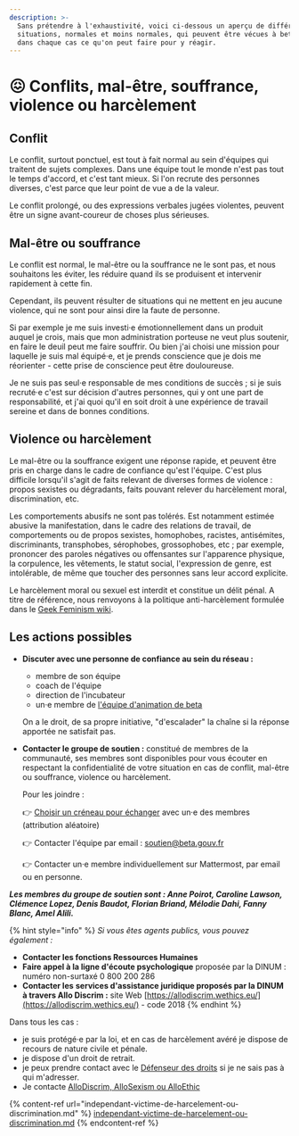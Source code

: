 ```yaml
---
description: >-
  Sans prétendre à l'exhaustivité, voici ci-dessous un aperçu de différentes
  situations, normales et moins normales, qui peuvent être vécues à beta, et
  dans chaque cas ce qu'on peut faire pour y réagir.
---
```


# 😖 Conflits, mal-être, souffrance, violence ou harcèlement

## Conflit

Le conflit, surtout ponctuel, est tout à fait normal au sein d'équipes qui traitent de sujets complexes. Dans une équipe tout le monde n'est pas tout le temps d'accord, et c'est tant mieux. Si l'on recrute des personnes diverses, c'est parce que leur point de vue a de la valeur.

Le conflit prolongé, ou des expressions verbales jugées violentes, peuvent être un signe avant-coureur de choses plus sérieuses.&#x20;

## Mal-être ou souffrance

Le conflit est normal, le mal-être ou la souffrance ne le sont pas, et nous souhaitons les éviter, les réduire quand ils se produisent et intervenir rapidement à cette fin.

Cependant, ils peuvent résulter de situations qui ne mettent en jeu aucune violence, qui ne sont pour ainsi dire la faute de personne.

Si par exemple je me suis investi·e émotionnellement dans un produit auquel je crois, mais que mon administration porteuse ne veut plus soutenir, en faire le deuil peut me faire souffrir. Ou bien j'ai choisi une mission pour laquelle je suis mal équipé·e, et je prends conscience que je dois me réorienter - cette prise de conscience peut être douloureuse.

Je ne suis pas seul·e responsable de mes conditions de succès ; si je suis recruté·e c'est sur décision d'autres personnes, qui y ont une part de responsabilité, et j'ai quoi qu'il en soit droit à une expérience de travail sereine et dans de bonnes conditions.

## Violence ou harcèlement

Le mal-être ou la souffrance exigent une réponse rapide, et peuvent être pris en charge dans le cadre de confiance qu'est l'équipe. C'est plus difficile lorsqu'il s'agit de faits relevant de diverses formes de violence : propos sexistes ou dégradants, faits pouvant relever du harcèlement moral, discrimination, etc.

Les comportements abusifs ne sont pas tolérés. Est notamment estimée abusive la manifestation, dans le cadre des relations de travail, de comportements ou de propos sexistes, homophobes, racistes, antisémites, discriminants, transphobes, sérophobes, grossophobes, etc ; par exemple, prononcer des paroles négatives ou offensantes sur l'apparence physique, la corpulence, les vêtements, le statut social, l'expression de genre, est intolérable, de même que toucher des personnes sans leur accord explicite.

Le harcèlement moral ou sexuel est interdit et constitue un délit pénal. A titre de référence, nous renvoyons à la politique anti-harcèlement formulée dans le [Geek Feminism wiki](https://geekfeminism.wikia.org/wiki/Conference\_anti-harassment/Policy).

## Les actions possibles

*   **Discuter avec une personne de confiance au sein du réseau :**

    * membre de son équipe
    * coach de l'équipe
    * direction de l'incubateur
    * un·e membre de [l'équipe d'animation de beta](../../../decouvrir-les-guides-des-autres-incubateurs/incubateur-de-la-dinum/lequipe-danimation-beta.gouv.fr.md)

    On a le droit, de sa propre initiative, "d'escalader" la chaîne si la réponse apportée ne satisfait pas.
*   **Contacter le groupe de soutien :** constitué de membres de la communauté, ses membres sont disponibles pour vous écouter en respectant la confidentialité de votre situation en cas de conflit, mal-être ou souffrance, violence ou harcèlement.

    Pour les joindre :&#x20;

    👉 [Choisir un créneau pour échanger](https://app.calendso.incubateur.net/team/soutien/prise-de-contact-avec-l--quipe-de-soutien) avec un·e des membres (attribution aléatoire)

    👉 Contacter l'équipe par email : soutien@beta.gouv.fr

    👉 Contacter un·e membre individuellement sur Mattermost, par email ou en personne.

_**Les membres du groupe de soutien sont : Anne Poirot, Caroline Lawson, Clémence Lopez, Denis Baudot, Florian Briand, Mélodie Dahi, Fanny Blanc, Amel Alili.**_



{% hint style="info" %}
_Si vous êtes agents publics, vous pouvez également :_&#x20;

* **Contacter les fonctions Ressources Humaines**
* **Faire appel à la ligne d'écoute psychologique** proposée par la DINUM : numéro non-surtaxé 0 800 200 286
* **Contacter les** **services d'assistance juridique proposés par la DINUM à travers Allo Discrim :** site Web [https://allodiscrim.wethics.eu/](https://allodiscrim.wethics.eu/) - code 2018
{% endhint %}

Dans tous les cas :&#x20;

* je suis protégé·e par la loi, et en cas de harcèlement avéré je dispose de recours de nature civile et pénale.
* je dispose d'un droit de retrait.
* je peux prendre contact avec le [Défenseur des droits](https://orientation.defenseurdesdroits.fr/?) si je ne sais pas à qui m'adresser.
* Je contacte [AlloDiscrim, AlloSexism ou AlloEthic](https://allodiscrim.com/nos-dispositifs/)



{% content-ref url="independant-victime-de-harcelement-ou-discrimination.md" %}
[independant-victime-de-harcelement-ou-discrimination.md](independant-victime-de-harcelement-ou-discrimination.md)
{% endcontent-ref %}
